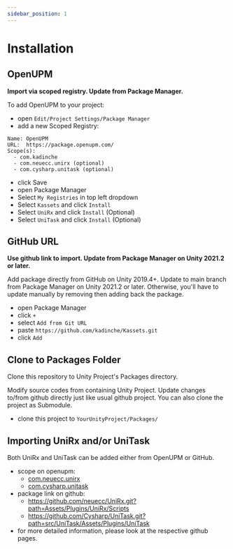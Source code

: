 ```yaml
---
sidebar_position: 1
---
```


# Installation

## OpenUPM 

__Import via scoped registry. Update from Package Manager.__

To add OpenUPM to your project:

- open `Edit/Project Settings/Package Manager`
- add a new Scoped Registry:
```
Name: OpenUPM
URL:  https://package.openupm.com/
Scope(s):
  - com.kadinche
  - com.neuecc.unirx (optional)
  - com.cysharp.unitask (optional)
```
- click Save
- open Package Manager
- Select ``My Registries`` in top left dropdown
- Select ``Kassets`` and click ``Install``
- Select ``UniRx`` and click ``Install`` (Optional)
- Select ``UniTask`` and click ``Install`` (Optional)

## GitHub URL

__Use github link to import. Update from Package Manager on Unity 2021.2 or later.__

Add package directly from GitHub on Unity 2019.4+.
Update to main branch from Package Manager on Unity 2021.2 or later.
Otherwise, you'll have to update manually by removing then adding back the package.

- open Package Manager
- click `+`
- select `Add from Git URL`
- paste `https://github.com/kadinche/Kassets.git`
- click `Add`

## Clone to Packages Folder

Clone this repository to Unity Project's Packages directory.

Modify source codes from containing Unity Project.
Update changes to/from github directly just like usual github project.
You can also clone the project as Submodule.

- clone this project to `YourUnityProject/Packages/`

## Importing UniRx and/or UniTask

Both UniRx and UniTask can be added either from OpenUPM or GitHub.

- scope on openupm:
    - [com.neuecc.unirx](https://openupm.com/packages/com.neuecc.unirx/)
    - [com.cysharp.unitask](https://openupm.com/packages/com.cysharp.unitask/)
- package link on github:
    - https://github.com/neuecc/UniRx.git?path=Assets/Plugins/UniRx/Scripts
    - https://github.com/Cysharp/UniTask.git?path=src/UniTask/Assets/Plugins/UniTask
- for more detailed information, please look at the respective github pages.

[Kassets]: https://github.com/kadinche/Kassets
[UniRx]: https://github.com/neuecc/UniRx
[UniTask]: https://github.com/Cysharp/UniTask
